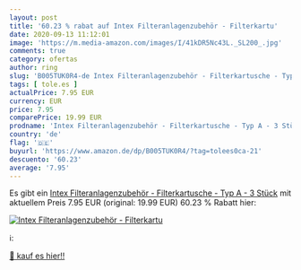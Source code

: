 ```yaml
---
layout: post
title: '60.23 % rabat auf Intex Filteranlagenzubehör - Filterkartu'
date: 2020-09-13 11:12:01
image: 'https://m.media-amazon.com/images/I/41kDR5Nc43L._SL200_.jpg'
comments: true
category: ofertas
author: ring
slug: 'B005TUK0R4-de Intex Filteranlagenzubehör - Filterkartusche - Typ A - 3...'
tags: [ tole.es ]
actualPrice: 7.95 EUR
currency: EUR
price: 7.95
comparePrice: 19.99 EUR
prodname: 'Intex Filteranlagenzubehör - Filterkartusche - Typ A - 3 Stück'
country: 'de'
flag: '🇩🇪'
buyurl: 'https://www.amazon.de/dp/B005TUK0R4/?tag=tolees0ca-21'
descuento: '60.23'
average: '7.95'
---
```


Es gibt ein [Intex Filteranlagenzubehör - Filterkartusche - Typ A - 3 Stück](https://www.amazon.de/dp/B005TUK0R4/?tag=tolees0ca-21) mit aktuellem Preis 7.95 EUR (original: 19.99 EUR) 60.23 % Rabatt hier:

[![Intex Filteranlagenzubehör - Filterkartu](https://m.media-amazon.com/images/I/41kDR5Nc43L._SL200_.jpg)](https://www.amazon.de/dp/B005TUK0R4/?tag=tolees0ca-21)

ℹ️:


[🛒 kauf es hier!!](https://www.amazon.de/dp/B005TUK0R4/?tag=tolees0ca-21)
